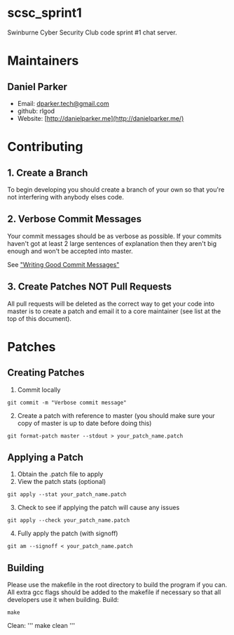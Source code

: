 scsc_sprint1
============

Swinburne Cyber Security Club code sprint #1 chat server.


# Maintainers
## Daniel Parker
* Email: [dparker.tech@gmail.com](mailto:dparker.tech@gmail.com)
* github: rlgod
* Website: [http://danielparker.me](http://danielparker.me/)

# Contributing
## 1. Create a Branch
To begin developing you should create a branch of your own so that you're not interfering with anybody elses code.

## 2. Verbose Commit Messages
Your commit messages should be as verbose as possible. If your commits haven't got at least 2 large sentences of explanation then they aren't big enough and won't be accepted into master.

See ["Writing Good Commit Messages"](https://github.com/erlang/otp/wiki/Writing-good-commit-messages)

## 3. Create Patches NOT Pull Requests
All pull requests will be deleted as the correct way to get your code into master is to create a patch and email it to a core maintainer (see list at the top of this document).

# Patches
## Creating Patches
1. Commit locally
```
git commit -m "Verbose commit message"
```
2. Create a patch with reference to master (you should make sure your copy of master is up to date before doing this)
```
git format-patch master --stdout > your_patch_name.patch
```

## Applying a Patch
1. Obtain the .patch file to apply
2. View the patch stats (optional)
```
git apply --stat your_patch_name.patch
```
3. Check to see if applying the patch will cause any issues
```
git apply --check your_patch_name.patch
```
4. Fully apply the patch (with signoff)
```
git am --signoff < your_patch_name.patch
```
## Building
Please use the makefile in the root directory to build the program if you can. All extra gcc flags should be added to the makefile if necessary so that all developers use it when building.
Build:
```
make
```
Clean:
'''
make clean
'''
